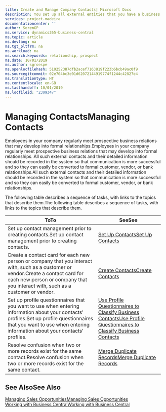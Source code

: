 ```yaml
---
title: Create and Manage Company Contacts| Microsoft Docs
description: You set up all external entities that you have a business relationship with (such as prospects, customers, vendors, and consultants) as contacts.
services: project-madeira
documentationcenter: ''
author: SorenGP
ms.service: dynamics365-business-central
ms.topic: article
ms.devlang: na
ms.tgt_pltfrm: na
ms.workload: na
ms.search.keywords: relationship, prospect
ms.date: 10/01/2019
ms.author: sgroespe
ms.openlocfilehash: 510252387dfb2acef7163819f223b6bcb49ac0f9
ms.sourcegitcommit: 02e704bc3e01d62072144919774f1244c42827e4
ms.translationtype: HT
ms.contentlocale: en-GB
ms.lasthandoff: 10/01/2019
ms.locfileid: "2309347"
---
```

# <a name="managing-contacts"></a><span data-ttu-id="fcf5d-103">Managing Contacts</span><span class="sxs-lookup"><span data-stu-id="fcf5d-103">Managing Contacts</span></span>
<span data-ttu-id="fcf5d-104">Employees in your company regularly meet prospective business relations that may develop into formal relationships.</span><span class="sxs-lookup"><span data-stu-id="fcf5d-104">Employees in your company regularly meet prospective business relations that may develop into formal relationships.</span></span> <span data-ttu-id="fcf5d-105">All such external contacts and their detailed information should be recorded in the system so that communication is more successful and so they can easily be converted to formal customer, vendor, or bank relationships.</span><span class="sxs-lookup"><span data-stu-id="fcf5d-105">All such external contacts and their detailed information should be recorded in the system so that communication is more successful and so they can easily be converted to formal customer, vendor, or bank relationships.</span></span>

<span data-ttu-id="fcf5d-106">The following table describes a sequence of tasks, with links to the topics that describe them.</span><span class="sxs-lookup"><span data-stu-id="fcf5d-106">The following table describes a sequence of tasks, with links to the topics that describe them.</span></span>

| <span data-ttu-id="fcf5d-107">To</span><span class="sxs-lookup"><span data-stu-id="fcf5d-107">To</span></span> | <span data-ttu-id="fcf5d-108">See</span><span class="sxs-lookup"><span data-stu-id="fcf5d-108">See</span></span> |
| --- | --- |
| <span data-ttu-id="fcf5d-109">Set up contact management prior to creating contacts.</span><span class="sxs-lookup"><span data-stu-id="fcf5d-109">Set up contact management prior to creating contacts.</span></span> |[<span data-ttu-id="fcf5d-110">Set Up Contacts</span><span class="sxs-lookup"><span data-stu-id="fcf5d-110">Set Up Contacts</span></span>](marketing-setup-contacts.md) |
| <span data-ttu-id="fcf5d-111">Create a contact card for each new person or company that you interact with, such as a customer or vendor.</span><span class="sxs-lookup"><span data-stu-id="fcf5d-111">Create a contact card for each new person or company that you interact with, such as a customer or vendor.</span></span> |[<span data-ttu-id="fcf5d-112">Create Contacts</span><span class="sxs-lookup"><span data-stu-id="fcf5d-112">Create Contacts</span></span>](marketing-create-contact-companies.md) |
|<span data-ttu-id="fcf5d-113">Set up profile questionnaires that you want to use when entering information about your contacts' profiles.</span><span class="sxs-lookup"><span data-stu-id="fcf5d-113">Set up profile questionnaires that you want to use when entering information about your contacts' profiles.</span></span>|[<span data-ttu-id="fcf5d-114">Use Profile Questionnaires to Classify Business Contacts</span><span class="sxs-lookup"><span data-stu-id="fcf5d-114">Use Profile Questionnaires to Classify Business Contacts</span></span>](marketing-create-contact-profile-questionnaire.md)|
|<span data-ttu-id="fcf5d-115">Resolve confusion when two or more records exist for the same contact.</span><span class="sxs-lookup"><span data-stu-id="fcf5d-115">Resolve confusion when two or more records exist for the same contact.</span></span>|[<span data-ttu-id="fcf5d-116">Merge Duplicate Records</span><span class="sxs-lookup"><span data-stu-id="fcf5d-116">Merge Duplicate Records</span></span>](sales-how-merge-duplicate-records.md)|

## <a name="see-also"></a><span data-ttu-id="fcf5d-117">See Also</span><span class="sxs-lookup"><span data-stu-id="fcf5d-117">See Also</span></span>
[<span data-ttu-id="fcf5d-118">Managing Sales Opportunities</span><span class="sxs-lookup"><span data-stu-id="fcf5d-118">Managing Sales Opportunities</span></span>](marketing-manage-sales-opportunities.md)  
[<span data-ttu-id="fcf5d-119">Working with Business Central</span><span class="sxs-lookup"><span data-stu-id="fcf5d-119">Working with Business Central</span></span>](ui-work-product.md)  
